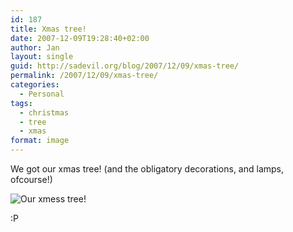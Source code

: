 ```yaml
---
id: 187
title: Xmas tree!
date: 2007-12-09T19:28:40+02:00
author: Jan
layout: single
guid: http://sadevil.org/blog/2007/12/09/xmas-tree/
permalink: /2007/12/09/xmas-tree/
categories:
  - Personal
tags:
  - christmas
  - tree
  - xmas
format: image
---
```

We got our xmas tree! (and the obligatory decorations, and lamps, ofcourse!)

![Our xmess tree!](https://kcore.org/wp-content/uploads/2007/12/IMG_3885_002-sm.jpg) 

:P